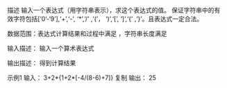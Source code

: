 描述
输入一个表达式（用字符串表示），求这个表达式的值。
保证字符串中的有效字符包括[‘0’-‘9’],‘+’,‘-’, ‘*’,‘/’ ,‘(’， ‘)’,‘[’, ‘]’,‘{’ ,‘}’。且表达式一定合法。

数据范围：表达式计算结果和过程中满足  ，字符串长度满足 

输入描述：
输入一个算术表达式

输出描述：
得到计算结果

示例1
输入：
3+2*{1+2*[-4/(8-6)+7]}
复制
输出：
25
